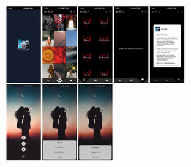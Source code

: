 <html>
<body>
  <img src = "https://github.com/heyprincesingh/WallGod-Wallpaper/blob/master/git/1.jpg" height = "200">
  <img src = "https://github.com/heyprincesingh/WallGod-Wallpaper/blob/master/git/2.jpg" height = "200">
  <img src = "https://github.com/heyprincesingh/WallGod-Wallpaper/blob/master/git/3.jpg" height = "200">
  <img src = "https://github.com/heyprincesingh/WallGod-Wallpaper/blob/master/git/4.jpg" height = "200">
  <img src = "https://github.com/heyprincesingh/WallGod-Wallpaper/blob/master/git/5.jpg" height = "200">
  <img src = "https://github.com/heyprincesingh/WallGod-Wallpaper/blob/master/git/6.jpg" height = "200">
  <img src = "https://github.com/heyprincesingh/WallGod-Wallpaper/blob/master/git/7.jpg" height = "200">
  <img src = "https://github.com/heyprincesingh/WallGod-Wallpaper/blob/master/git/8.jpg" height = "200">
</body>
</html>

